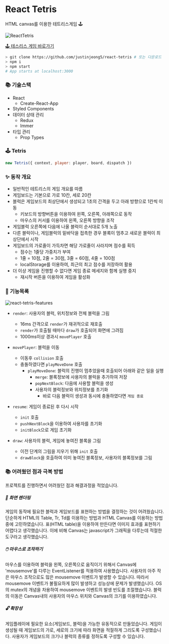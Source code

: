 # React Tetris 

HTML canvas를 이용한 테트리스게임 🕹️

![ReactTetris](https://user-images.githubusercontent.com/44011462/112267654-23a84200-8cb9-11eb-84bf-0fd6a9fa326c.gif)

[🕹️ 테스리스 게임 바로가기](https://kyunghajeong-tetris.herokuapp.com/)

```bash
> git clone https://github.com/justinjeong5/react-tetris # 또는 다운로드
> npm i
> npm start
# App starts at localhost:3000
```

### 📚 기술스택
- React
  - Create-React-App
- Styled Components
- 데이터 상태 관리
  - Redux
  - Immer
- 타입 관리
  - Prop Types

### 🕹️ Tetris

```javascript
new Tetris({ context, player: player, board, dispatch })
```

### ✨ 동작 개요
- 일반적인 테트리스의 게임 개요를 따름
- 게임보드는 기본으로 가로 10칸, 세로 20칸
- 블럭은 게임보드의 최상단에서 생성되고 1초의 간격을 두고 아래 방향으로 1칸씩 이동
  - 키보드의 방향버튼을 이용하여 왼쪽, 오른쪽, 아래쪽으로 동작
  - 마우스의 커서를 이용하여 왼쪽, 오른쪽 방향을 조작
- 게임블럭 오른쪽에 다음에 나올 블럭이 순서대로 5개 노출
- 다른 블럭이나, 게임블럭의 밑바닥을 접촉한 경우 블록이 멈추고 새로운 블럭이 최상단에서 시작
- 게임보드의 가로줄이 가득차면 해당 가로줄이 사라지며 점수를 획득
  - 점수는 1줄당 가중치가 부여
  - 1줄 = 10점, 2줄 = 30점, 3줄 = 60점, 4줄 = 100점
  - localStorage를 이용하여, 최근의 최고 점수를 저장하여 활용
- 더 이상 게임을 진행할 수 없다면 게임 종료 메세지와 함께 실행 중지
  - 재시작 버튼을 이용하여 게임을 활성화

### 🧰 기능목록
![react-tetris-features](https://user-images.githubusercontent.com/44011462/112276552-3a07cb00-8cc4-11eb-9b49-e9d4f2379721.png)

- `render`: 사용자의 블럭, 위치정보와 전체 블럭을 그림
  - 16ms 간격으로 `render`가 재귀적으로 재호출
  - `render`가 호출될 때마다 `draw`가 호출되어 화면에 그려짐
  - 1000ms이상 경과시 `movePlayer` 호출

- `movePlayer`: 블럭을 이동
  - 이동후 `collision` 호출
  - 충돌하였다면 `playMoveDone` 호출
    - `playMoveDone`: 블럭의 진행이 멈추었을때 호출되어 아래와 같은 일을 실행
      - `merge`: 블록정보에 사용자의 블럭을 추가하여 저장
      - `popNextBlock`: 다음에 사용할 블럭을 생성
      - 사용자의 블럭정보와 위치정보를 초기화
        - 바로 다음 블럭이 생성과 동시에 충돌하였다면 `게임 종료`  

- `resume`: 게임이 종료된 후 다시 시작
  - `init` 호출
  - `pushNextBlock`을 이용하여 사용자를 초기화
  - `initBlock`으로 게임 초기화

- `draw`: 사용자의 블럭, 게임에 놓여진 블록을 그림
  - 이전 단계의 그림을 지우기 위해 `init` 호출
  - `drawBlock`을 호출하여 이미 놓여진 블록정보, 사용자의 블록정보를 그림

### 📚 어려웠던 점과 극복 방법
프로젝트를 진행하면서 어려웠던 점과 해결과정을 적었습니다.

##### 🎦 화면 렌더링 
게임의 동작에 필요한 블럭과 게임보드를 표현하는 방법을 결정하는 것이 어려웠습니다. 단순하게 HTML의 Table, Tr, Td를 이용하는 방법과 HTML Canvas를 이용하는 방법 중에 고민하였습니다. 표(HTML table)을 이용하여 만든다면 이미지 효과를 표현하기 어렵다고 생각했습니다. 이에 비해 Canvas는 javascript가 그래픽을 다루는데 적절한 도구라고 생각했습니다. 

##### 🖱️ 마우스로 조작하기
마우스를 이용하여 블럭을 왼쪽, 오른쪽으로 움직이기 위해서 Canvas에 'mousemove'를 다루는 EventListener를 적용하여 사용했습니다. 사용자의 아주 작은 마우스 조작으로도 많은 mousemove 이벤트가 발생할 수 있습니다. 따라서 mousemove 이벤트가 불필요하게 많이 발생하고 성능상에 문제가 발생했습니다. OS의 mutex의 개념을 차용하여 mousemove 이벤트의 발생 빈도를 조절했습니다. 블럭의 이동은 Canvas내의 사용자의 마우스 위치와 Canvas의 크기를 이용하였습니다. 

##### 🔓 확장성
게임플레이에 필요한 요소(게임보드, 블럭)을 가능한 유동적으로 만들었습니다. 게임이 생성될 때 게임보드의 가로, 세로의 크기에 따라 화면을 적절하게 그리도록 구성했습니다. 사용자가 게임보드의 크기나 블럭의 종류를 정하도록 구성할 수 있습니다.

